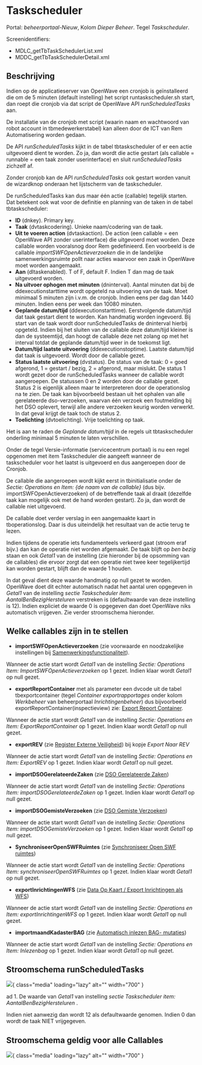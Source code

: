# Taskscheduler

Portal: _beheerportaal-Nieuw_, Kolom _Dieper Beheer_. Tegel _Taskscheduler_.

Screenidentifiers:

- MDLC_getTbTaskSchedulerList.xml
- MDDC_getTbTaskSchedulerDetail.xml

## Beschrijving

Indien op de applicatieserver van OpenWave een cronjob is geïnstalleerd die om de 5 minuten (default instelling) het script runtaskscheduler.sh start, dan
roept die cronjob via dat script de OpenWave API _runScheduledTasks_ aan.

De installatie van de cronjob met script (waarin naam en wachtwoord van robot account in tbmedewerkerstabel) kan alleen door de ICT van Rem Automatisering worden gedaan.

De API _runScheduledTasks_ kijkt in de tabel tbtaskscheduler of er een actie uitgevoerd dient te worden. Zo ja, dan wordt die actie gestart (als callable = runnable = een taak zonder userinterface) en sluit _runScheduledTasks_ zichzelf af.

Zonder cronjob kan de API _runScheduledTasks_ ook gestart worden vanuit de wizardknop onderaan het lijstscherm van de taskscheduler.

De runScheduledTasks kan dus maar één actie (callable) tegelijk starten. Dat betekent ook wat voor de definitie en planning van de taken in de tabel tbtaskscheduler:

- **ID** (dnkey). Primary key.
- **Taak** (dvtaskcodering). Unieke naam/codering van de taak.
- **Uit te voeren action** (dvtaskaction). De action (een callable = een OpenWave API zonder userinterface) die uitgevoerd moet worden. Deze callable worden vooralsnog door Rem gedefinieerd. Een voorbeeld is de callable _importSWFOpenActieverzoeken_ die in de landelijke samenwerkingsruimte pollt naar acties waarvoor een zaak in OpenWave moet worden aangemaakt.
- **Aan** (dltaskenabled). T of F, default F. Indien T dan mag de taak uitgevoerd worden.
- **Na uitvoer ophogen met minuten** (dninterval). Aantal minuten dat bij de ddexecutionstarttime wordt opgeteld na uitvoering van de taak. Moet minimaal 5 minuten zijn i.v.m. de cronjob. Indien eens per dag dan 1440 minuten. Indien eens per week dan 10080 minuten.
- **Geplande datum/tijd** (ddexecutionstarttime). Eerstvolgende datum/tijd dat taak gestart dient te worden. Kan handmatig worden ingevoerd. Bij start van de taak wordt door runScheduledTasks de dninterval hierbij opgeteld. Indien bij het sluiten van de callable deze datum/tijd kleiner is dan de systeemtijd, dan hoogt de callable deze net zolang op met het interval totdat de geplande datum/tijd weer in de toekomst ligt.
- **Datum/tijd laatste uitvoering** (ddexecutionstoptime). Laatste datum/tijd dat taak is uitgevoerd. Wordt door de callable gezet.
- **Status laatste uitvoering** (dvstatus). De status van de taak: 0 = goed afgerond, 1 = gestart / bezig, 2 = afgerond, maar mislukt. De status 1 wordt gezet door de runScheduledTasks wanneer de callable wordt aangeroepen. De statussen 0 en 2 worden door de callable gezet. Status 2 is eigenlijk alleen maar te interpreteren door de operationslog na te zien. De taak kan bijvoorbeeld bestaan uit het ophalen van alle gerelateerde dso-verzoeken, waarvan één verzoek een foutmelding bij het DSO oplevert, terwijl alle andere verzoeken keurig worden verwerkt. In dat geval krijgt de taak toch de status 2.
- **Toelichting** (dvtoelichting). Vrije toelichting op taak.

Het is aan te raden de _Geplande datum/tijd_ in de regels uit tbtaskscheduler onderling minimaal 5 minuten te laten verschillen.

Onder de tegel Versie-informatie (servicecentrum portaal) is nu een regel opgenomen met item Taskscheduler die aangeeft wanneer de taskscheduler voor het laatst is uitgevoerd en dus aangeroepen door de Cronjob.

De callable die aangeroepen wordt kijkt eerst in tbinitialisatie onder de _Sectie: Operations en Item: {de naam van de callable}_ (dus bijv. importSWFOpenActieverzoeken) of de betreffende taak al draait (dezelfde taak kan mogelijk ook met de hand worden gestart). Zo ja, dan wordt de callable niet uitgevoerd.

De callable doet verder verslag in een aangemaakte kaart in tboperationslog. Daar is dus uiteindelijk het resultaat van de actie terug te lezen.

Indien tijdens de operatie iets fundamenteels verkeerd gaat (stroom eraf bijv.) dan kan de operatie niet worden afgemaakt. De taak blijft op _ben bezig_ staan en ook _Getal1_ van de instelling (zie hieronder bij de opsomming van de callables) die ervoor zorgt dat een operatie niet twee keer tegelijkertijd kan worden gestart, blijft dan de waarde 1 houden.

In dat geval dient deze waarde handmatig op null gezet te worden. OpenWave doet dit echter automatisch nadat het aantal uren opgegeven in _Getal1_ van de instelling _sectie Taskscheduler item: AantalBenBezigHersteluren_ verstreken is (defaultwaarde van deze instelling is 12). Indien expliciet de waarde 0 is opgegeven dan doet OpenWave niks automatisch vrijgeven. Zie verder stroomschema hieronder.

## Welke callables zijn in te stellen

- **importSWFOpenActieverzoeken** (zie voorwaarde en noodzakelijke instellingen bij [Samenwerkingsfunctionaliteit](/instellen_inrichten/samenwerkingsfunctionaliteit.md)).

Wanneer de actie start wordt _Getal1_ van de instelling _Sectie: Operations Item: ImportSWFOpenActieverzoeken_ op 1 gezet. Indien klaar wordt _Getal1_ op null gezet.

- **exportReportContainer** met als parameter een dvcode uit de tabel tbexportcontainer (tegel _Container exportrapportages_ onder kolom _Werkbeheer_ van beheerportaal _Inrichtingenbeheer_) dus bijvoorbeeld exportReportContainer(inspectieview) zie: [Export Report Container](/instellen_inrichten/export_report_container.md).

Wanneer de actie start wordt _Getal1_ van de instelling _Sectie: Operations en Item: ExportReportContainer_ op 1 gezet. Indien klaar wordt _Getal1_ op null gezet.

- **exportREV** (zie [Register Externe Veiligheid](/instellen_inrichten/register_exrterne_veiligheid.md)) bij kopje _Export Naar REV_

Wanneer de actie start wordt _Getal1_ van de instelling _Sectie: Operations en Item: ExportREV_ op 1 gezet. Indien klaar wordt _Getal1_ op null gezet.

- **importDSOGerelateerdeZaken** (zie [DSO Gerelateerde Zaken](/probleemoplossing/programmablokken/dso_gerelateerde_zaken.md))

Wanneer de actie start wordt _Getal1_ van de instelling _Sectie: Operations Item: importDSOGerelateerdeZaken_ op 1 gezet. Indien klaar wordt _Getal1_ op null gezet.

- **importDSOGemisteVerzoeken** (zie [DSO Gemiste Verzoeken](/probleemoplossing/programmablokken/dso_gemiste_verzoeken.md))

Wanneer de actie start wordt _Getal1_ van de instelling _Sectie: Operations Item: importDSOGemisteVerzoeken_ op 1 gezet. Indien klaar wordt _Getal1_ op null gezet.

- **SynchroniseerOpenSWFRuimtes** (zie [Synchroniseer Open SWF ruimtes](/probleemoplossing/programmablokken/synchroniseer_open_swfruimtes.md))

Wanneer de actie start wordt _Getal1_ van de instelling _Sectie: Operations Item: synchroniseerOpenSWFRuimtes_ op 1 gezet. Indien klaar wordt _Getal1_ op null gezet.

- **exportInrichtingenWFS** (zie [Data Op Kaart / Export Inrichtingen als WFS](/instellen_inrichten/data_op_kaart.md))

Wanneer de actie start wordt _Getal1_ van de instelling _Sectie: Operations en Item: exportInrichtingenWFS_ op 1 gezet. Indien klaar wordt _Getal1_ op null gezet.

- **importmaandKadasterBAG** (zie [Automatisch inlezen BAG- mutaties](/probleemoplossing/programmablokken/automatisch_inlezen_bag_-mutaties.md))

Wanneer de actie start wordt _Getal1_ van de instelling _Sectie: Operations en Item: Inlezenbag_ op 1 gezet. Indien klaar wordt _Getal1_ op null gezet.

## Stroomschema runScheduledTasks

![](/docs/img/applicatiebeheer/instellen_inrichten/runscheduledtasks.w.700_tok.d26a53.png){ class="media" loading="lazy" alt="" width="700" }

ad 1. De waarde van _Getal1_ van instelling _sectie Taskscheduler item: AantalBenBezigHersteluren_ .

Indien niet aanwezig dan wordt 12 als defaultwaarde genomen. Indien 0 dan wordt de taak NIET vrijgegeven.

## Stroomschema geldig voor alle Callables

![](/docs/img/applicatiebeheer/instellen_inrichten/callable.w.700_tok.3aec52.png){ class="media" loading="lazy" alt="" width="700" }
